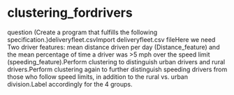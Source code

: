 # clustering_fordrivers
question
(Create a program that fulfills the following specification.)deliveryfleet.csvImport deliveryfleet.csv fileHere we need Two driver features: mean distance driven per day (Distance_feature) and the mean percentage of time a driver was >5 mph over the speed limit (speeding_feature).Perform clustering to distinguish urban drivers and rural drivers.Perform clustering again to further distinguish speeding drivers from those who follow speed limits, in addition to the rural vs. urban division.Label accordingly for the 4 groups.
